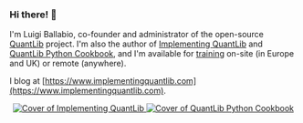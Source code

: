 ### Hi there! 👋

I'm Luigi Ballabio, co-founder and administrator of the open-source [QuantLib](https://www.quantlib.org/) project.
I'm also the author of [Implementing QuantLib](https://leanpub.com/implementingquantlib) and [QuantLib Python Cookbook](https://leanpub.com/quantlibpythoncookbook), and I'm available for [training](https://www.implementingquantlib.com/p/training.html) on-site (in Europe and UK) or remote (anywhere).

I blog at [https://www.implementingquantlib.com](https://www.implementingquantlib.com).

<p align="center">
  <a href="https://leanpub.com/implementingquantlib">
    <img alt="Cover of Implementing QuantLib" src="https://www.implementingquantlib.com/images/implementing.jpg">
  </a>
  <a href="https://leanpub.com/quantlibpythoncookbook">
    <img alt="Cover of QuantLib Python Cookbook" src="https://www.implementingquantlib.com/images/cookbook.jpg">
  </a>
</p>


